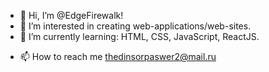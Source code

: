 - 👋 Hi, I’m @EdgeFirewalk!
- 👀 I’m interested in creating web-applications/web-sites.
- 🌱 I’m currently learning: HTML, CSS, JavaScript, ReactJS.
<!-- - 💞️ I’d like to collaborate on ### -->
- 📫 How to reach me thedinsorpaswer2@mail.ru

<!---
EdgeFirewalk/EdgeFirewalk is a ✨ special ✨ repository because its `README.md` (this file) appears on your GitHub profile.
You can click the Preview link to take a look at your changes.
--->

